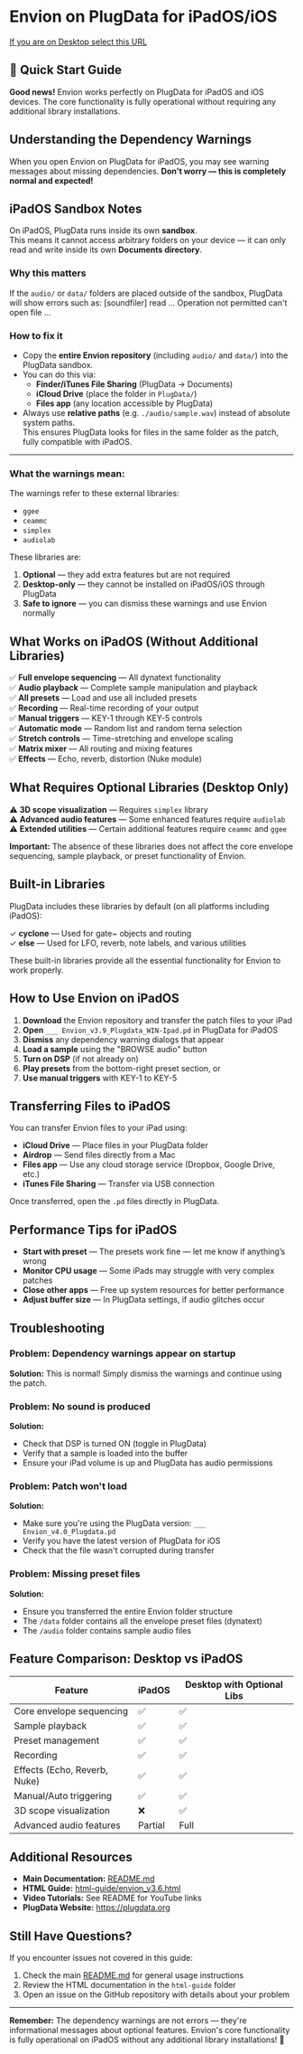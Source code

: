 # Envion on PlugData for iPadOS/iOS

[If you are on Desktop select this URL](https://www.peamarte.it/env/envion_v3.6.html)

## 📱 Quick Start Guide

**Good news!** Envion works perfectly on PlugData for iPadOS and iOS devices. The core functionality is fully operational without requiring any additional library installations.

## Understanding the Dependency Warnings

When you open Envion on PlugData for iPadOS, you may see warning messages about missing dependencies. **Don't worry — this is completely normal and expected!**
## iPadOS Sandbox Notes

On iPadOS, PlugData runs inside its own **sandbox**.  
This means it cannot access arbitrary folders on your device — it can only read and write inside its own **Documents directory**.  

### Why this matters
If the `audio/` or `data/` folders are placed outside of the sandbox, PlugData will show errors such as:
[soundfiler] read ... Operation not permitted
can't open file ...

### How to fix it
- Copy the **entire Envion repository** (including `audio/` and `data/`) into the PlugData sandbox.  
- You can do this via:
  - **Finder/iTunes File Sharing** (PlugData → Documents)  
  - **iCloud Drive** (place the folder in `PlugData/`)  
  - **Files app** (any location accessible by PlugData)  
- Always use **relative paths** (e.g. `./audio/sample.wav`) instead of absolute system paths.  
  This ensures PlugData looks for files in the same folder as the patch, fully compatible with iPadOS.

---


### What the warnings mean:

The warnings refer to these external libraries:
- `ggee`
- `ceammc`
- `simplex`
- `audiolab`

These libraries are:
1. **Optional** — they add extra features but are not required
2. **Desktop-only** — they cannot be installed on iPadOS/iOS through PlugData
3. **Safe to ignore** — you can dismiss these warnings and use Envion normally

## What Works on iPadOS (Without Additional Libraries)

✅ **Full envelope sequencing** — All dynatext functionality  
✅ **Audio playback** — Complete sample manipulation and playback  
✅ **All presets** — Load and use all included presets  
✅ **Recording** — Real-time recording of your output  
✅ **Manual triggers** — KEY-1 through KEY-5 controls  
✅ **Automatic mode** — Random list and random terna selection  
✅ **Stretch controls** — Time-stretching and envelope scaling  
✅ **Matrix mixer** — All routing and mixing features  
✅ **Effects** — Echo, reverb, distortion (Nuke module)  

## What Requires Optional Libraries (Desktop Only)

⚠️ **3D scope visualization** — Requires `simplex` library  
⚠️ **Advanced audio features** — Some enhanced features require `audiolab`  
⚠️ **Extended utilities** — Certain additional features require `ceammc` and `ggee`

**Important:** The absence of these libraries does not affect the core envelope sequencing, sample playback, or preset functionality of Envion.

## Built-in Libraries

PlugData includes these libraries by default (on all platforms including iPadOS):

✓ **cyclone** — Used for gate~ objects and routing  
✓ **else** — Used for LFO, reverb, note labels, and various utilities  

These built-in libraries provide all the essential functionality for Envion to work properly.

## How to Use Envion on iPadOS

1. **Download** the Envion repository and transfer the patch files to your iPad
2. **Open** `___ Envion_v3.9_Plugdata_WIN-Ipad.pd` in PlugData for iPadOS
3. **Dismiss** any dependency warning dialogs that appear
4. **Load a sample** using the "BROWSE audio" button
5. **Turn on DSP** (if not already on)
6. **Play presets** from the bottom-right preset section, or
7. **Use manual triggers** with KEY-1 to KEY-5

## Transferring Files to iPadOS

You can transfer Envion files to your iPad using:
- **iCloud Drive** — Place files in your PlugData folder
- **Airdrop** — Send files directly from a Mac
- **Files app** — Use any cloud storage service (Dropbox, Google Drive, etc.)
- **iTunes File Sharing** — Transfer via USB connection

Once transferred, open the `.pd` files directly in PlugData.

## Performance Tips for iPadOS
- **Start with preset** — The presets work fine — let me know if anything’s wrong
- **Monitor CPU usage** — Some iPads may struggle with very complex patches
- **Close other apps** — Free up system resources for better performance
- **Adjust buffer size** — In PlugData settings, if audio glitches occur

## Troubleshooting

### Problem: Dependency warnings appear on startup
**Solution:** This is normal! Simply dismiss the warnings and continue using the patch.

### Problem: No sound is produced
**Solution:** 
- Check that DSP is turned ON (toggle in PlugData)
- Verify that a sample is loaded into the buffer
- Ensure your iPad volume is up and PlugData has audio permissions

### Problem: Patch won't load
**Solution:**
- Make sure you're using the PlugData version: `___ Envion_v4.0_Plugdata.pd`
- Verify you have the latest version of PlugData for iOS
- Check that the file wasn't corrupted during transfer

### Problem: Missing preset files
**Solution:**
- Ensure you transferred the entire Envion folder structure
- The `/data` folder contains all the envelope preset files (dynatext)
- The `/audio` folder contains sample audio files

## Feature Comparison: Desktop vs iPadOS

| Feature | iPadOS | Desktop with Optional Libs |
|---------|--------|---------------------------|
| Core envelope sequencing | ✅ | ✅ |
| Sample playback | ✅ | ✅ |
| Preset management | ✅ | ✅ |
| Recording | ✅ | ✅ |
| Effects (Echo, Reverb, Nuke) | ✅ | ✅ |
| Manual/Auto triggering | ✅ | ✅ |
| 3D scope visualization | ❌ | ✅ |
| Advanced audio features | Partial | Full |

## Additional Resources

- **Main Documentation:** [README.md](README.md)
- **HTML Guide:** [html-guide/envion_v3.6.html](html-guide/envion_v3.6.html)
- **Video Tutorials:** See README for YouTube links
- **PlugData Website:** https://plugdata.org

## Still Have Questions?

If you encounter issues not covered in this guide:
1. Check the main [README.md](README.md) for general usage instructions
2. Review the HTML documentation in the `html-guide` folder
3. Open an issue on the GitHub repository with details about your problem

---

**Remember:** The dependency warnings are not errors — they're informational messages about optional features. Envion's core functionality is fully operational on iPadOS without any additional library installations! 🎵
